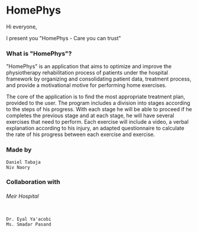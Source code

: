 # HomePhys

Hi everyone,

I present you "HomePhys - Care you can trust"

### What is "HomePhys"?
"HomePhys" is an application that aims to optimize and improve the physiotherapy rehabilitation process of patients under the hospital framework by organizing and consolidating patient data, treatment process, and provide a motivational motive for performing home exercises.

The core of the application is to find the most appropriate treatment plan, provided to the user. The program includes a division into stages according to the steps of his progress. With each stage he will be able to proceed if he completes the previous stage and at each stage, he will have several exercises that need to perform. Each exercise will include a video, a verbal explanation according to his injury, an adapted questionnaire to calculate the rate of his progress between each exercise and exercise.

### Made by
```
Daniel Tabaja
Niv Naory
```
### Collaboration with
###### Meir Hospital
```
 
Dr. Eyal Ya'acobi 
Ms. Smadar Pasand
```

